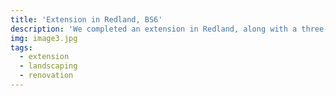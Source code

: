 ```yaml
---
title: 'Extension in Redland, BS6'
description: 'We completed an extension in Redland, along with a three-tier garden renovation. Not a project for the faint hearted!'
img: image3.jpg
tags:
  - extension
  - landscaping
  - renovation
---
```

